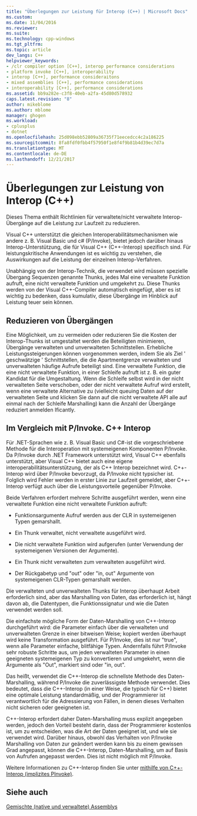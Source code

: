 ```yaml
---
title: "Überlegungen zur Leistung für Interop (C++) | Microsoft Docs"
ms.custom: 
ms.date: 11/04/2016
ms.reviewer: 
ms.suite: 
ms.technology: cpp-windows
ms.tgt_pltfrm: 
ms.topic: article
dev_langs: C++
helpviewer_keywords:
- /clr compiler option [C++], interop performance considerations
- platform invoke [C++], interoperability
- interop [C++], performance consideraitons
- mixed assemblies [C++], performance considerations
- interoperability [C++], performance considerations
ms.assetid: bb9a282e-c3f8-40eb-a2fa-45d80d578932
caps.latest.revision: "8"
author: mikeblome
ms.author: mblome
manager: ghogen
ms.workload:
- cplusplus
- dotnet
ms.openlocfilehash: 25d098ebb52809a36735f71eecedcc4c2a186225
ms.sourcegitcommit: 8fa8fdf0fbb4f57950f1e8f4f9b81b4d39ec7d7a
ms.translationtype: MT
ms.contentlocale: de-DE
ms.lasthandoff: 12/21/2017
---
```

# <a name="performance-considerations-for-interop-c"></a>Überlegungen zur Leistung von Interop (C++)
Dieses Thema enthält Richtlinien für verwaltete/nicht verwaltete Interop-Übergänge auf die Leistung zur Laufzeit zu reduzieren.  
  
 Visual C++ unterstützt die gleichen Interoperabilitätsmechanismen wie andere z. B. Visual Basic und c# (P/Invoke), bietet jedoch darüber hinaus Interop-Unterstützung, die für Visual C++ (C++-Interop) spezifisch sind. Für leistungskritische Anwendungen ist es wichtig zu verstehen, die Auswirkungen auf die Leistung der einzelnen Interop-Verfahren.  
  
 Unabhängig von der Interop-Technik, die verwendet wird müssen spezielle Übergang Sequenzen genannte Thunks, jedes Mal eine verwaltete Funktion aufruft, eine nicht verwaltete Funktion und umgekehrt zu. Diese Thunks werden von der Visual C++-Compiler automatisch eingefügt, aber es ist wichtig zu bedenken, dass kumulativ, diese Übergänge im Hinblick auf Leistung teuer sein können.  
  
## <a name="reducing-transitions"></a>Reduzieren von Übergängen  
 Eine Möglichkeit, um zu vermeiden oder reduzieren Sie die Kosten der Interop-Thunks ist umgestaltet werden die Beteiligten minimieren, Übergänge verwalteten und unverwalteten Schnittstellen. Erhebliche Leistungssteigerungen können vorgenommen werden, indem Sie als Ziel ' geschwätzige ' Schnittstellen, die die Apartmentgrenze verwalteten und unverwalteten häufige Aufrufe beteiligt sind. Eine verwaltete Funktion, die eine nicht verwaltete Funktion, in einer Schleife aufruft ist z. B. ein guter Kandidat für die Umgestaltung. Wenn die Schleife selbst wird in der nicht verwalteten Seite verschoben, oder der nicht verwaltete Aufruf wird erstellt, wenn eine verwaltete Alternative zu (vielleicht queuing Daten auf der verwalteten Seite und klicken Sie dann auf die nicht verwaltete API alle auf einmal nach der Schleife Marshalling) kann die Anzahl der Übergänge reduziert anmelden Ificantly.  
  
## <a name="pinvoke-vs-c-interop"></a>Im Vergleich mit P/Invoke. C++ Interop  
 Für .NET-Sprachen wie z. B. Visual Basic und C#-ist die vorgeschriebene Methode für die Interoperation mit systemeigenen Komponenten P/Invoke. Da P/Invoke durch .NET Framework unterstützt wird, Visual C++ ebenfalls unterstützt, aber Visual C++ bietet auch eine eigene interoperabilitätsunterstützung, der als C++ Interop bezeichnet wird. C++-Interop wird über P/Invoke bevorzugt, da P/Invoke nicht typsicher ist. Folglich wird Fehler werden in erster Linie zur Laufzeit gemeldet, aber C++-Interop verfügt auch über die Leistungsvorteile gegenüber P/Invoke.  
  
 Beide Verfahren erfordert mehrere Schritte ausgeführt werden, wenn eine verwaltete Funktion eine nicht verwaltete Funktion aufruft:  
  
-   Funktionsargumente Aufruf werden aus der CLR in systemeigenen Typen gemarshallt.  
  
-   Ein Thunk verwaltet, nicht verwaltete ausgeführt wird.  
  
-   Die nicht verwaltete Funktion wird aufgerufen (unter Verwendung der systemeigenen Versionen der Argumente).  
  
-   Ein Thunk nicht verwalteten zum verwalteten ausgeführt wird.  
  
-   Der Rückgabetyp und "out" oder "in, out" Argumente von systemeigenen CLR-Typen gemarshallt werden.  
  
 Die verwalteten und unverwalteten Thunks für Interop überhaupt Arbeit erforderlich sind, aber das Marshalling von Daten, das erforderlich ist, hängt davon ab, die Datentypen, die Funktionssignatur und wie die Daten verwendet werden soll.  
  
 Die einfachste mögliche Form der Daten-Marshalling von C++-Interop durchgeführt wird: die Parameter einfach über die verwalteten und unverwalteten Grenze in einer bitweisen Weise; kopiert werden überhaupt wird keine Transformation ausgeführt. Für P/Invoke, dies ist nur "true", wenn alle Parameter einfache, blitfähige Typen. Andernfalls führt P/Invoke sehr robuste Schritte aus, um jeden verwalteten Parameter in einen geeigneten systemeigenen Typ zu konvertieren und umgekehrt, wenn die Argumente als "Out", markiert sind oder "in, out".  
  
 Das heißt, verwendet die C++-Interop die schnellste Methode des Daten-Marshalling, während P/Invoke die zuverlässigste Methode verwendet. Dies bedeutet, dass die C++-Interop (in einer Weise, die typisch für C++) bietet eine optimale Leistung standardmäßig, und der Programmierer ist verantwortlich für die Adressierung von Fällen, in denen dieses Verhalten nicht sicheren oder geeigneten ist.  
  
 C++-Interop erfordert daher Daten-Marshalling muss explizit angegeben werden, jedoch den Vorteil besteht darin, dass der Programmierer kostenlos ist, um zu entscheiden, was die Art der Daten geeignet ist, und wie sie verwendet wird. Darüber hinaus, obwohl das Verhalten von P/Invoke Marshalling von Daten zur geändert werden kann bis zu einem gewissen Grad angepasst, können die C++-Interop, Daten-Marshalling, um auf Basis von Aufrufen angepasst werden. Dies ist nicht möglich mit P/Invoke.  
  
 Weitere Informationen zu C++-Interop finden Sie unter [mithilfe von C++-Interop (implizites PInvoke)](../dotnet/using-cpp-interop-implicit-pinvoke.md).  
  
## <a name="see-also"></a>Siehe auch  
 [Gemischte (native und verwaltete) Assemblys](../dotnet/mixed-native-and-managed-assemblies.md)